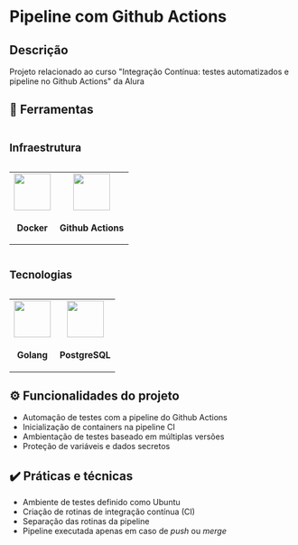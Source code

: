# Pipeline com Github Actions

## Descrição

Projeto relacionado ao curso "Integração Contínua: testes automatizados e pipeline no Github Actions" da Alura

## 🔧 Ferramentas

<div>
  <table>
    <caption>
      <h3 align="left">Infraestrutura</h3>
    </caption>
    <tr>
      <td align="center">
        <img src="https://skillicons.dev/icons?i=docker" width="65px"/>
        <sub>
          <h3>Docker</h3>
        </sub>
      </td>
      <td align="center">
        <img src="https://skillicons.dev/icons?i=githubactions" width="65px"/>
        <sub>
          <h3>Github Actions</h3>
        </sub>
      </td>
    </tr>
  </table>

  <table>
    <caption>
      <h3 align="left">Tecnologias</h3>
    </caption>
    <tr>
      <td align="center">
        <img src="https://skillicons.dev/icons?i=golang" width="65px"/>
        <sub>
          <h3>Golang</h3>
        </sub>
      </td>
      <td align="center">
        <img src="https://skillicons.dev/icons?i=postgresql" width="65px"/>
        <sub>
          <h3>PostgreSQL</h3>
        </sub>
      </td>
    </tr>
  </table>
</div>

## ⚙️ Funcionalidades do projeto

- Automação de testes com a pipeline do Github Actions
- Inicialização de containers na pipeline CI
- Ambientação de testes baseado em múltiplas versões
- Proteção de variáveis e dados secretos

## ✔️ Práticas e técnicas

- Ambiente de testes definido como Ubuntu
- Criação de rotinas de integração contínua (CI)
- Separação das rotinas da pipeline
- Pipeline executada apenas em caso de _push_ ou _merge_
